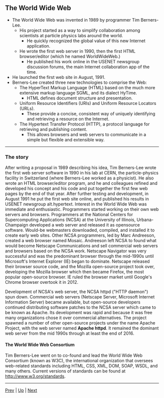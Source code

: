 ## The World Wide Web
* The World Wide Web was invented in 1989 by programmer Tim Berners-Lee.
  * His project started as a way to simplify collaboration among scientists at particle physics labs around the world.
    * He quickly recognized the global value of this new Internet application.
  * He wrote the first web server in 1990, then the first HTML browser/editor (which he named WorldWideWeb.)
    * He published his work online in the USENET newsgroup discussion forums, the main Internet collaboration app of the time.
* He launched the first web site in August, 1991.
* Berners-Lee created three new technologies to comprise the Web:
  * The HyperText Markup Language (HTML) based on the much more extensive markup language SGML, and its dialect HyTime.
    * HTML defines document structure and presentation.
  * Uniform Resource Identifiers (URIs) and Uniform Resource Locators (URLs).
    * These provide a concise, consistent way of uniquely identifying and retrieving a resource on the Internet.
  * The Hypertext Transfer Protocol (HTTP), a protocol language for retrieving and publishing content.
    *  This allows browsers and web servers to communicate in a simple but flexible and extensible way.

<hr />

### The story
After writing a proposal in 1989 describing his idea, Tim Berners-Lee wrote the first web server software in 1990 in his lab at CERN, the particle-physics facility in Switzerland (where Berners-Lee worked as a physicist). He also wrote an HTML browser/editor program, and he and colleagues refined and developed his concept and his code and put together the first few web pages by the end of that year. After further testing and development, in August 1991 he put the first web site online, and published his results in USENET newsgroup alt.hypertext.
Interest in the World Wide Web was immediate and enthusiastic. Programmers started working on their own web servers and browsers. Programmers at the National Centers for Supercomputing Applications (NCSA) at the University of Illinois, Urbana-Champaign developed a web server and released it as opensource software. Would-be webmasters downloaded, compiled, and installed it to create early web sites. Other NCSA programmers, led by Marc Andreeson, created a web browser named Mosaic. Andreeson left NCSA to found what would become Netscape Communications and sell commercial web servers and browsers based on the NCSA work. Netscape Navigator was very successful and was the predominant browser through the mid-1990s until Microsoft's Internet Explorer (IE) began to dominate. Netscape released their browser source code, and the Mozilla open-source project took over, developing the Mozilla browser which then became Firefox, the most popular open-source browser. IE ruled the browser market until Google's Chrome browser overtook it in 2012.

Development of NCSA's web server, the NCSA httpd ("HTTP daemon") spun down. Commercial web servers (Netscape Server, Microsoft Internet Information Server) became available, but open-source developers continued distributing software patches to the NCSA server which came to be known as Apache. Its development was rapid and because it was free many organizations chose it over commercial alternatives. The project spawned a number of other open-source projects under the name Apache Project, with the web server named **Apache httpd**. It remained the dominant web server from the mid 1990s through at least the end of 2016.

#### The World Wide Web Consortium

Tim Berners-Lee went on to co-found and lead the World Wide Web Consortium (known as W3C), the international organization that oversees web-related standards including HTML, CSS, XML, DOM, SOAP, WSDL, and many others. Current versions of standards can be found at http://www.w3.org/standards.

<hr>

[Prev](InternetBasics.md) | [Up](../README.md) | [Next](HTML.md)
